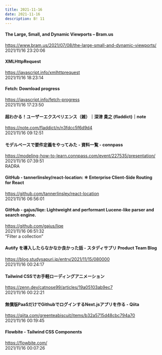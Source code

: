 ```yaml
---
title: 2021-11-16
date: 2021-11-16
description: B! 11
---
```


#### The Large, Small, and Dynamic Viewports – Bram.us
https://www.bram.us/2021/07/08/the-large-small-and-dynamic-viewports/<br>
2021/11/16 23:20:06<br>


#### XMLHttpRequest
https://javascript.info/xmlhttprequest<br>
2021/11/16 18:23:14<br>


#### Fetch: Download progress
https://javascript.info/fetch-progress<br>
2021/11/16 17:23:50<br>


#### 超わかる！ユーザーエクスペリエンス（雑）｜深津 貴之 (fladdict)｜note
https://note.com/fladdict/n/n3fdcc5f6d9d4<br>
2021/11/16 09:12:51<br>


#### モデルベースで要件定義をやってみた - 資料一覧 - connpass
https://modeling-how-to-learn.connpass.com/event/227535/presentation/<br>
2021/11/16 07:39:51<br>
RADRA


#### GitHub - tannerlinsley/react-location: ⚛️ Enterprise Client-Side Routing for React
https://github.com/tannerlinsley/react-location<br>
2021/11/16 06:56:01<br>


#### GitHub - gajus/liqe: Lightweight and performant Lucene-like parser and search engine.
https://github.com/gajus/liqe<br>
2021/11/16 06:51:32<br>
“Filter a collection”


#### Autify を導入したらなかなか良かった話 - スタディサプリ Product Team Blog
https://blog.studysapuri.jp/entry/2021/11/15/080000<br>
2021/11/16 00:24:17<br>


#### Tailwind CSSでお手軽ローディングアニメーション
https://zenn.dev/catnose99/articles/19a05103ab9ec7<br>
2021/11/16 00:22:21<br>


#### 無償版PaaSだけでGithubでログインするNext.jsアプリを作る - Qiita
https://qiita.com/greenteabiscuit/items/b32a5715d48cbc794a70<br>
2021/11/16 00:19:45<br>


#### Flowbite - Tailwind CSS Components
https://flowbite.com/<br>
2021/11/16 00:07:26<br>


